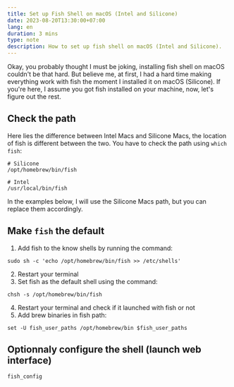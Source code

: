 ```yaml
---
title: Set up Fish Shell on macOS (Intel and Silicone)
date: 2023-08-20T13:30:00+07:00
lang: en
duration: 3 mins
type: note
description: How to set up fish shell on macOS (Intel and Silicone).
---
```


Okay, you probably thought I must be joking, installing fish shell on macOS couldn't be that hard. But believe me, at first, I had a hard time making everything work with fish the moment I installed it on macOS (Silicone). If you're here, I assume you got fish installed on your machine, now, let's figure out the rest.

## Check the path

Here lies the difference between Intel Macs and Silicone Macs, the location of fish is different between the two. You have to check the path using `which fish`:

<div class="grid grid-cols-2 gap-2 lt-sm:grid-cols-1">

```shell
# Silicone
/opt/homebrew/bin/fish
```

```shell
# Intel
/usr/local/bin/fish
```

</div>

In the examples below, I will use the Silicone Macs path, but you can replace them accordingly.

## Make `fish` the default

1. Add fish to the know shells by running the command:

```shell
sudo sh -c 'echo /opt/homebrew/bin/fish >> /etc/shells'
```

2. Restart your terminal
3. Set fish as the default shell using the command:

```shell
chsh -s /opt/homebrew/bin/fish
```

4. Restart your terminal and check if it launched with fish or not
5. Add brew binaries in fish path:

```shell
set -U fish_user_paths /opt/homebrew/bin $fish_user_paths
```

## Optionnaly configure the shell (launch web interface)

```shell
fish_config
```

